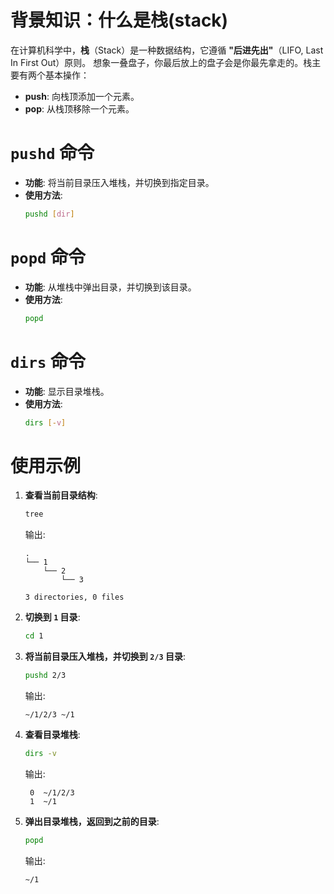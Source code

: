 
# 背景知识：什么是栈(stack)

在计算机科学中，**栈**（Stack）是一种数据结构，它遵循 **"后进先出"**（LIFO, Last In First Out）原则。
想象一叠盘子，你最后放上的盘子会是你最先拿走的。栈主要有两个基本操作：

- **push**: 向栈顶添加一个元素。
- **pop**: 从栈顶移除一个元素。

# `pushd` 命令
- **功能**: 将当前目录压入堆栈，并切换到指定目录。
- **使用方法**:
  ```sh
  pushd [dir]
  ```

# `popd` 命令
- **功能**: 从堆栈中弹出目录，并切换到该目录。
- **使用方法**:
  ```sh
  popd
  ```

# `dirs` 命令
- **功能**: 显示目录堆栈。
- **使用方法**:
  ```sh
  dirs [-v]
  ```

# 使用示例

1. **查看当前目录结构**:
    ```sh
    tree
    ```
    输出:
    ```
    .
    └── 1
        └── 2
            └── 3

    3 directories, 0 files
    ```

2. **切换到 `1` 目录**:
    ```sh
    cd 1
    ```

3. **将当前目录压入堆栈，并切换到 `2/3` 目录**:
    ```sh
    pushd 2/3
    ```
    输出:
    ```
    ~/1/2/3 ~/1
    ```

4. **查看目录堆栈**:
    ```sh
    dirs -v
    ```
    输出:
    ```
     0  ~/1/2/3
     1  ~/1
    ```

5. **弹出目录堆栈，返回到之前的目录**:
    ```sh
    popd
    ```
    输出:
    ```
    ~/1
    ```

